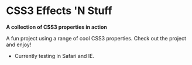 CSS3 Effects 'N Stuff
===========

**A collection of CSS3 properties in action**

A fun project using a range of cool CSS3 properties. Check out the project and enjoy!

- Currently testing in Safari and IE.



